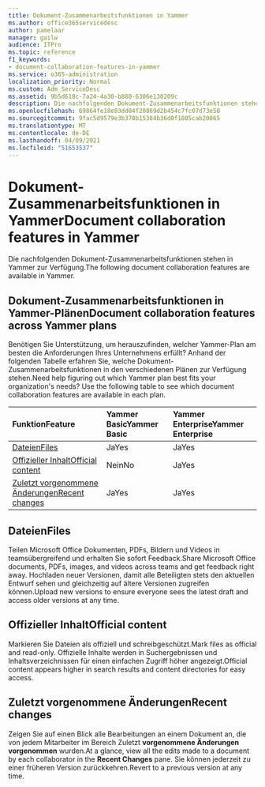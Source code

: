 ```yaml
---
title: Dokument-Zusammenarbeitsfunktionen in Yammer
ms.author: office365servicedesc
author: pamelaar
manager: gailw
audience: ITPro
ms.topic: reference
f1_keywords:
- document-collaboration-features-in-yammer
ms.service: o365-administration
localization_priority: Normal
ms.custom: Adm_ServiceDesc
ms.assetid: 9b5d618c-7a24-4a30-b880-6306e130209c
description: Die nachfolgenden Dokument-Zusammenarbeitsfunktionen stehen in Yammer zur Verfügung.
ms.openlocfilehash: 69864fe18e83dd84f20869d2b454c7fc07d73e50
ms.sourcegitcommit: 9fac5d9579e3b370b15384b36d0f1805cab20065
ms.translationtype: MT
ms.contentlocale: de-DE
ms.lasthandoff: 04/09/2021
ms.locfileid: "51653537"
---
```

# <a name="document-collaboration-features-in-yammer"></a><span data-ttu-id="104b8-103">Dokument-Zusammenarbeitsfunktionen in Yammer</span><span class="sxs-lookup"><span data-stu-id="104b8-103">Document collaboration features in Yammer</span></span>

<span data-ttu-id="104b8-104">Die nachfolgenden Dokument-Zusammenarbeitsfunktionen stehen in Yammer zur Verfügung.</span><span class="sxs-lookup"><span data-stu-id="104b8-104">The following document collaboration features are available in Yammer.</span></span>
  
## <a name="document-collaboration-features-across-yammer-plans"></a><span data-ttu-id="104b8-105">Dokument-Zusammenarbeitsfunktionen in Yammer-Plänen</span><span class="sxs-lookup"><span data-stu-id="104b8-105">Document collaboration features across Yammer plans</span></span>

<span data-ttu-id="104b8-p101">Benötigen Sie Unterstützung, um herauszufinden, welcher Yammer-Plan am besten die Anforderungen Ihres Unternehmens erfüllt? Anhand der folgenden Tabelle erfahren Sie, welche Dokument-Zusammenarbeitsfunktionen in den verschiedenen Plänen zur Verfügung stehen.</span><span class="sxs-lookup"><span data-stu-id="104b8-p101">Need help figuring out which Yammer plan best fits your organization's needs? Use the following table to see which document collaboration features are available in each plan.</span></span>
  
|<span data-ttu-id="104b8-108">**Funktion**</span><span class="sxs-lookup"><span data-stu-id="104b8-108">**Feature**</span></span>|<span data-ttu-id="104b8-109">**Yammer Basic**</span><span class="sxs-lookup"><span data-stu-id="104b8-109">**Yammer Basic**</span></span>|<span data-ttu-id="104b8-110">**Yammer Enterprise**</span><span class="sxs-lookup"><span data-stu-id="104b8-110">**Yammer Enterprise**</span></span>|
|:-----|:-----|:-----|
|[<span data-ttu-id="104b8-111">Dateien</span><span class="sxs-lookup"><span data-stu-id="104b8-111">Files</span></span>](document-collaboration-features-in-yammer.md#files) <br/> |<span data-ttu-id="104b8-112">Ja</span><span class="sxs-lookup"><span data-stu-id="104b8-112">Yes</span></span>  <br/> |<span data-ttu-id="104b8-113">Ja</span><span class="sxs-lookup"><span data-stu-id="104b8-113">Yes</span></span>  <br/> |
|[<span data-ttu-id="104b8-114">Offizieller Inhalt</span><span class="sxs-lookup"><span data-stu-id="104b8-114">Official content</span></span>](document-collaboration-features-in-yammer.md#official-content) <br/> |<span data-ttu-id="104b8-115">Nein</span><span class="sxs-lookup"><span data-stu-id="104b8-115">No</span></span>  <br/> |<span data-ttu-id="104b8-116">Ja</span><span class="sxs-lookup"><span data-stu-id="104b8-116">Yes</span></span>  <br/> |
|[<span data-ttu-id="104b8-117">Zuletzt vorgenommene Änderungen</span><span class="sxs-lookup"><span data-stu-id="104b8-117">Recent changes</span></span>](document-collaboration-features-in-yammer.md#recent-changes) <br/> |<span data-ttu-id="104b8-118">Ja</span><span class="sxs-lookup"><span data-stu-id="104b8-118">Yes</span></span>  <br/> |<span data-ttu-id="104b8-119">Ja</span><span class="sxs-lookup"><span data-stu-id="104b8-119">Yes</span></span>  <br/> |

## <a name="files"></a><span data-ttu-id="104b8-120">Dateien</span><span class="sxs-lookup"><span data-stu-id="104b8-120">Files</span></span>

<span data-ttu-id="104b8-121">Teilen Microsoft Office Dokumenten, PDFs, Bildern und Videos in teamsübergreifend und erhalten Sie sofort Feedback.</span><span class="sxs-lookup"><span data-stu-id="104b8-121">Share Microsoft Office documents, PDFs, images, and videos across teams and get feedback right away.</span></span> <span data-ttu-id="104b8-122">Hochladen neuer Versionen, damit alle Beteiligten stets den aktuellen Entwurf sehen und gleichzeitig auf ältere Versionen zugreifen können.</span><span class="sxs-lookup"><span data-stu-id="104b8-122">Upload new versions to ensure everyone sees the latest draft and access older versions at any time.</span></span>
  
## <a name="official-content"></a><span data-ttu-id="104b8-123">Offizieller Inhalt</span><span class="sxs-lookup"><span data-stu-id="104b8-123">Official content</span></span>

<span data-ttu-id="104b8-124">Markieren Sie Dateien als offiziell und schreibgeschützt.</span><span class="sxs-lookup"><span data-stu-id="104b8-124">Mark files as official and read-only.</span></span> <span data-ttu-id="104b8-125">Offizielle Inhalte werden in Suchergebnissen und Inhaltsverzeichnissen für einen einfachen Zugriff höher angezeigt.</span><span class="sxs-lookup"><span data-stu-id="104b8-125">Official content appears higher in search results and content directories for easy access.</span></span>

## <a name="recent-changes"></a><span data-ttu-id="104b8-126">Zuletzt vorgenommene Änderungen</span><span class="sxs-lookup"><span data-stu-id="104b8-126">Recent changes</span></span>

<span data-ttu-id="104b8-127">Zeigen Sie auf einen Blick alle Bearbeitungen an einem Dokument an, die von jedem Mitarbeiter im Bereich Zuletzt **vorgenommene Änderungen vorgenommen** wurden.</span><span class="sxs-lookup"><span data-stu-id="104b8-127">At a glance, view all the edits made to a document by each collaborator in the **Recent Changes** pane.</span></span> <span data-ttu-id="104b8-128">Sie können jederzeit zu einer früheren Version zurückkehren.</span><span class="sxs-lookup"><span data-stu-id="104b8-128">Revert to a previous version at any time.</span></span>
  